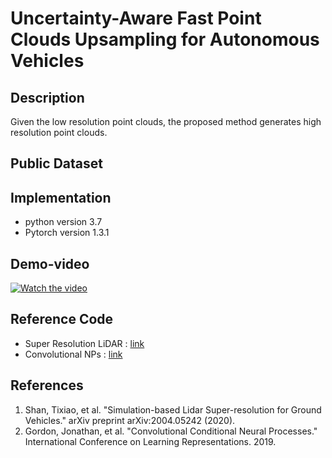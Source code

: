 # Uncertainty-Aware Fast Point Clouds Upsampling for Autonomous Vehicles



## Description
Given the low resolution point clouds, the proposed method generates high resolution point clouds.


## Public Dataset


## Implementation
* python version 3.7
* Pytorch version 1.3.1

## Demo-video

[![Watch the video](https://drive.google.com/uc?export=view&id=1n3BwzQHfaHIjchfi2Iw0kq-K22I7WefI)](https://youtu.be/HzNIdZH-z94)


## Reference Code
* Super Resolution LiDAR : [link](https://github.com/RobustFieldAutonomyLab/lidar_super_resolution)
* Convolutional NPs : [link](https://github.com/makora9143/pytorch-convcnp)

## References
1. Shan, Tixiao, et al. "Simulation-based Lidar Super-resolution for Ground Vehicles." arXiv preprint arXiv:2004.05242 (2020).
2. Gordon, Jonathan, et al. "Convolutional Conditional Neural Processes." International Conference on Learning Representations. 2019.
